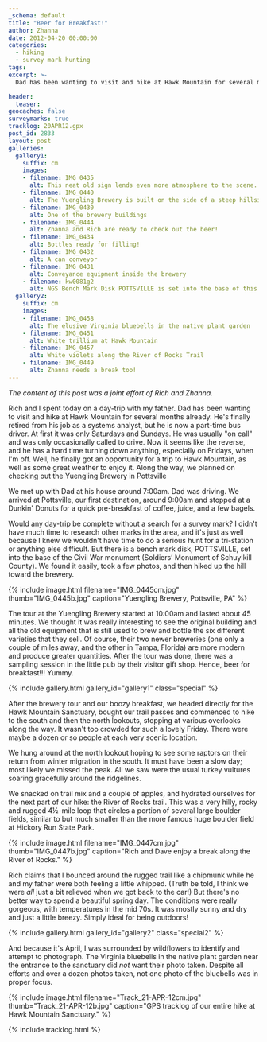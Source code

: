 ```yaml
---
_schema: default
title: "Beer for Breakfast!"
author: Zhanna
date: 2012-04-20 00:00:00
categories:
  - hiking
  - survey mark hunting
tags:
excerpt: >- 
  Dad has been wanting to visit and hike at Hawk Mountain for several months already. We finally got an opportunity for a day-trip to Schuylkill County, as well as some great weather!

header:
  teaser:
geocaches: false
surveymarks: true
tracklog: 20APR12.gpx
post_id: 2833
layout: post 
galleries:
  gallery1:
    suffix: cm
    images:
    - filename: IMG_0435
      alt: This neat old sign lends even more atmosphere to the scene.
    - filename: IMG_0440
      alt: The Yuengling Brewery is built on the side of a steep hillside.  
    - filename: IMG_0430
      alt: One of the brewery buildings
    - filename: IMG_0444
      alt: Zhanna and Rich are ready to check out the beer!   
    - filename: IMG_0434
      alt: Bottles ready for filling!
    - filename: IMG_0432
      alt: A can conveyor 
    - filename: IMG_0431
      alt: Conveyance equipment inside the brewery
    - filename: kw0081g2
      alt: NGS Bench Mark Disk POTTSVILLE is set into the base of this Civil War monument.   
  gallery2:
    suffix: cm
    images:          
    - filename: IMG_0458
      alt: The elusive Virginia bluebells in the native plant garden
    - filename: IMG_0451
      alt: White trillium at Hawk Mountain  
    - filename: IMG_0457
      alt: White violets along the River of Rocks Trail
    - filename: IMG_0449
      alt: Zhanna needs a break too! 
---
```


_The content of this post was a joint effort of Rich and Zhanna._

Rich and I spent today on a day-trip with my father.  Dad has been wanting to visit and hike at Hawk Mountain for several months already.  He's finally retired from his job as a systems analyst, but he is now a part-time bus driver.  At first it was only Saturdays and Sundays.  He was usually "on call" and was only occasionally called to drive.  Now it seems like the reverse, and he has a hard time turning down anything, especially on Fridays, when I'm off.  Well, he finally got an opportunity for a trip to Hawk Mountain, as well as some great weather to enjoy it. Along the way, we planned on checking out the Yuengling Brewery in Pottsville

We met up with Dad at his house around 7:00am. Dad was driving. We arrived at Pottsville, our first destination, around 9:00am and stopped at a Dunkin' Donuts for a quick pre-breakfast of coffee, juice, and a few bagels. 

Would any day-trip be complete without a search for a survey mark? I didn't have much time to research other marks in the area, and it's just as well because I knew we wouldn't have time to do a serious hunt for a tri-station or anything else difficult. But there is a bench mark disk, POTTSVILLE, set into the base of the Civil War monument (Soldiers’ Monument of Schuylkill County). We found it easily, took a few photos, and then hiked up the hill toward the brewery. 

{% include image.html filename="IMG_0445cm.jpg" thumb="IMG_0445b.jpg" caption="Yuengling Brewery, Pottsville, PA" %}

The tour at the Yuengling Brewery started at 10:00am and lasted about 45 minutes.  We thought it was really interesting to see the original building and all the old equipment that is still used to brew and bottle the six different varieties that they sell.  Of course, their two newer breweries (one only a couple of miles away, and the other in Tampa, Florida) are more modern and produce greater quantities.  After the tour was done, there was a sampling session in the little pub by their visitor gift shop.  Hence, beer for breakfast!!!  Yummy.

{% include gallery.html gallery_id="gallery1" class="special" %}

After the brewery tour and our boozy breakfast, we headed directly for the Hawk Mountain Sanctuary, bought our trail passes and commenced to hike to the south and then the north lookouts, stopping at various overlooks along the way.  It wasn't too crowded for such a lovely Friday.  There were maybe a dozen or so people at each very scenic location.  

We hung around at the north lookout hoping to see some raptors on their return from winter migration in the south.  It must have been a slow day; most likely we missed the peak.  All we saw were the usual turkey vultures soaring gracefully around the ridgelines.  

We snacked on trail mix and a couple of apples, and hydrated ourselves for the next part of our hike: the River of Rocks trail.  This was a very hilly, rocky and rugged 4½-mile loop that circles a portion of several large boulder fields, similar to but much smaller than the more famous huge boulder field at Hickory Run State Park.  

{% include image.html filename="IMG_0447cm.jpg" thumb="IMG_0447b.jpg" caption="Rich and Dave enjoy a break along the River of Rocks." %}

Rich claims that I bounced around the rugged trail like a chipmunk while he and my father were both feeling a little whipped. (Truth be told, I think we were <em>all</em> just a bit relieved when we got back to the car!)  But there's no better way to spend a beautiful spring day. The conditions were really gorgeous, with temperatures in the mid 70s.  It was mostly sunny and dry and just a little breezy.  Simply ideal for being outdoors! 

{% include gallery.html gallery_id="gallery2" class="special2" %}

And because it's April, I was surrounded by wildflowers to identify and attempt to photograph. The Virginia bluebells in the native plant garden near the entrance to the sanctuary did <em>not</em> want their photo taken. Despite all efforts and over a dozen photos taken, not one photo of the bluebells was in proper focus.
 
{% include image.html filename="Track_21-APR-12cm.jpg" thumb="Track_21-APR-12b.jpg" caption="GPS tracklog of our entire hike at Hawk Mountain Sanctuary." %}

{% include tracklog.html %}
